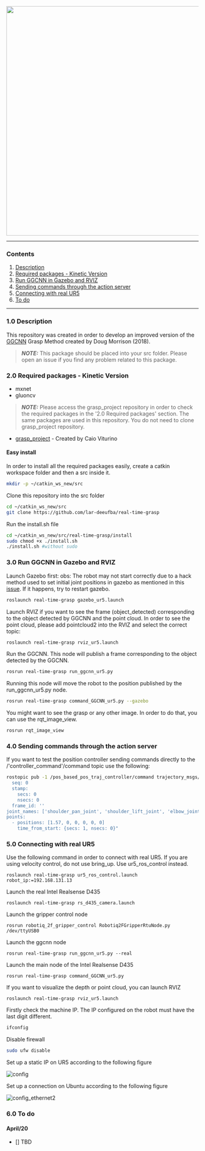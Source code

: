 <p align="center">
<img src="https://user-images.githubusercontent.com/28100951/77494932-ec911d80-6e25-11ea-8fc7-1626af8a5212.png" width="600">
</p>

------------

<a id="top"></a>
### Contents
1. [Description](#1.0)
2. [Required packages - Kinetic Version](#2.0)
3. [Run GGCNN in Gazebo and RVIZ](#3.0)
4. [Sending commands through the action server](#4.0)
5. [Connecting with real UR5](#5.0)
6. [To do](#7.0)

------------

<a name="1.0"></a>
### 1.0 Description

This repository was created in order to develop an improved version of the [GGCNN]((https://github.com/dougsm/ggcnn_kinova_grasping)) Grasp Method created by Doug Morrison (2018).

> **_NOTE:_**  This package should be placed into your src folder. Please open an issue if you find any problem related to this package.

<a name="2.0"></a>
### 2.0 Required packages - Kinetic Version

- mxnet
- gluoncv

> **_NOTE:_** Please access the grasp_project repository in order to check the required packages in the '2.0 Required packages' section. The same packages are used in this repository. You do not need to clone grasp_project repository.

- [grasp_project](https://github.com/caiobarrosv/grasp_project) - Created by Caio Viturino

#### Easy install

In order to install all the required packages easily, create a catkin workspace folder and then a src inside it.
```bash
mkdir -p ~/catkin_ws_new/src
```

Clone this repository into the src folder
```bash
cd ~/catkin_ws_new/src
git clone https://github.com/lar-deeufba/real-time-grasp
```

Run the install.sh file
```bash
cd ~/catkin_ws_new/src/real-time-grasp/install
sudo chmod +x ./install.sh
./install.sh #without sudo
```

<a name="3.0"></a>
### 3.0 Run GGCNN in Gazebo and RVIZ

Launch Gazebo first:
obs: The robot may not start correctly due to a hack method used to set initial joint positions in gazebo as mentioned in this [issue](https://github.com/ros-simulation/gazebo_ros_pkgs/issues/93#). If it happens, try to restart gazebo.
```bash
roslaunch real-time-grasp gazebo_ur5.launch
```

Launch RVIZ if you want to see the frame (object_detected) corresponding to the object detected by GGCNN and the point cloud.
In order to see the point cloud, please add pointcloud2 into the RVIZ and select the correct topic:
```bash
roslaunch real-time-grasp rviz_ur5.launch
```

Run the GGCNN. This node will publish a frame corresponding to the object detected by the GGCNN.
```bash
rosrun real-time-grasp run_ggcnn_ur5.py
```

Running this node will move the robot to the position published by the run_ggcnn_ur5.py node.
```bash
rosrun real-time-grasp command_GGCNN_ur5.py --gazebo
```

You might want to see the grasp or any other image. In order to do that, you can use the rqt_image_view.
```bash
rosrun rqt_image_view
```

<a name="4.0"></a>
### 4.0 Sending commands through the action server

If you want to test the position controller sending commands directly to the /'controller_command'/command topic use
the following:

```bash
rostopic pub -1 /pos_based_pos_traj_controller/command trajectory_msgs/JointTrajectory "header:
  seq: 0
  stamp:
    secs: 0
    nsecs: 0
  frame_id: ''
joint_names: ['shoulder_pan_joint', 'shoulder_lift_joint', 'elbow_joint', 'wrist_1_joint', 'wrist_2_joint', 'wrist_3_joint']
points:
  - positions: [1.57, 0, 0, 0, 0, 0]
    time_from_start: {secs: 1, nsecs: 0}"
```

<a name="5.0"></a>
### 5.0 Connecting with real UR5

Use the following command in order to connect with real UR5.
If you are using velocity control, do not use bring_up. Use ur5_ros_control instead.

```
roslaunch real-time-grasp ur5_ros_control.launch robot_ip:=192.168.131.13
```

Launch the real Intel Realsense D435
```
roslaunch real-time-grasp rs_d435_camera.launch
```

Launch the gripper control node
```
rosrun robotiq_2f_gripper_control Robotiq2FGripperRtuNode.py /dev/ttyUSB0
```

Launch the ggcnn node
```
rosrun real-time-grasp run_ggcnn_ur5.py --real
```

Launch the main node of the Intel Realsense D435
```
rosrun real-time-grasp command_GGCNN_ur5.py
```

If you want to visualize the depth or point cloud, you can launch RVIZ
```
roslaunch real-time-grasp rviz_ur5.launch
```

Firstly check the machine IP. The IP configured on the robot must have the last digit different.

```bash
ifconfig
```

Disable firewall

```bash
sudo ufw disable
```

Set up a static IP on UR5 according to the following figure

![config](https://user-images.githubusercontent.com/28100951/71323978-2ca7d380-24b8-11ea-954c-940b009cfd93.jpg)

Set up a connection on Ubuntu according to the following figure

![config_ethernet2](https://user-images.githubusercontent.com/28100951/71323962-fe29f880-24b7-11ea-86dc-756729932de4.jpg)

<a name="6.0"></a>
### 6.0 To do
#### April/20
- [] TBD
